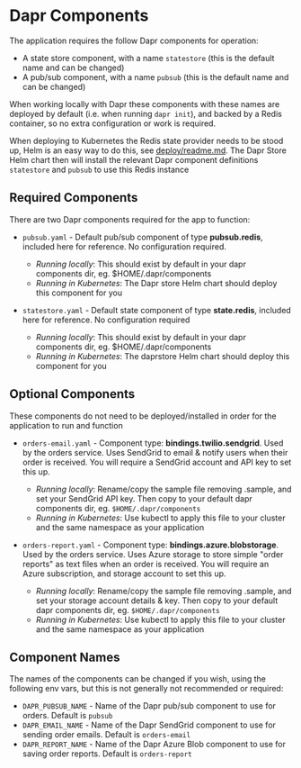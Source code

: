 # Dapr Components

The application requires the follow Dapr components for operation:

- A state store component, with a name `statestore` (this is the default name and can be changed)
- A pub/sub component, with a name `pubsub` (this is the default name and can be changed)

When working locally with Dapr these components with these names are deployed by default (i.e. when running `dapr init`), and backed by a Redis container, so no extra configuration or work is required.

When deploying to Kubernetes the Redis state provider needs to be stood up, Helm is an easy way to do this, see [deploy/readme.md](../deploy/readme.md). The Dapr Store Helm chart then will install the relevant Dapr component definitions `statestore` and `pubsub` to use this Redis instance

## Required Components

There are two Dapr components required for the app to function:

- `pubsub.yaml` - Default pub/sub component of type **pubsub.redis**, included here for reference. No configuration required.

  - _Running locally_: This should exist by default in your dapr components dir, eg. $HOME/.dapr/components
  - _Running in Kubernetes_: The Dapr store Helm chart should deploy this component for you

- `statestore.yaml` - Default state component of type **state.redis**, included here for reference. No configuration required

  - _Running locally_: This should exist by default in your dapr components dir, eg. $HOME/.dapr/components
  - _Running in Kubernetes_: The daprstore Helm chart should deploy this component for you

## Optional Components

These components do not need to be deployed/installed in order for the application to run and function

- `orders-email.yaml` - Component type: **bindings.twilio.sendgrid**. Used by the orders service. Uses SendGrid to email & notify users when their order is received. You will require a SendGrid account and API key to set this up.

  - _Running locally_: Rename/copy the sample file removing .sample, and set your SendGrid API key. Then copy to your default dapr components dir, eg. `$HOME/.dapr/components`
  - _Running in Kubernetes_: Use kubectl to apply this file to your cluster and the same namespace as your application

- `orders-report.yaml` - Component type: **bindings.azure.blobstorage**. Used by the orders service. Uses Azure storage to store simple "order reports" as text files when an order is received. You will require an Azure subscription, and storage account to set this up.

  - _Running locally_: Rename/copy the sample file removing .sample, and set your storage account details & key. Then copy to your default dapr components dir, eg. `$HOME/.dapr/components`
  - _Running in Kubernetes_: Use kubectl to apply this file to your cluster and the same namespace as your application

## Component Names

The names of the components can be changed if you wish, using the following env vars, but this is not generally not recommended or required:

- `DAPR_PUBSUB_NAME` - Name of the Dapr pub/sub component to use for orders. Default is `pubsub`
- `DAPR_EMAIL_NAME` - Name of the Dapr SendGrid component to use for sending order emails. Default is `orders-email`
- `DAPR_REPORT_NAME` - Name of the Dapr Azure Blob component to use for saving order reports. Default is `orders-report`
